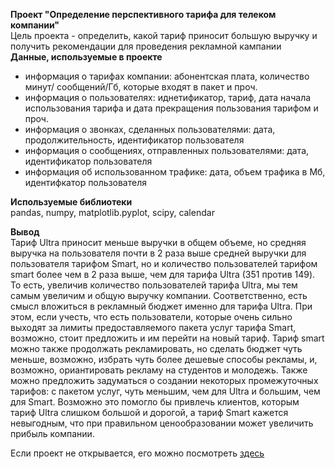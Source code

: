 **Проект "Определение перспективного тарифа для телеком компании"**<br>
Цель проекта - определить, какой тариф приносит большую выручку и получить рекомендации для проведения рекламной кампании<br>
**Данные, используемые в проекте**<br>
 - информация о тарифах компании: абонентская плата, количество минут/ сообщений/Гб, которые входят в пакет и проч.
 - информация о пользователях: иднетификатор, тариф, дата начала использования тарифа и дата прекращения пользования тарифом и проч.
 - информация о звонках, сделанных пользователями: дата, продолжительность, идентификатор пользователя 
 - информация о сообщениях, отправленных пользователями: дата, идентификатор пользователя 
 - информация об использованном трафике: дата, объем трафика в Мб, идентифкатор пользователя

**Используемые библиотеки**<br>
pandas, numpy, matplotlib.pyplot, scipy, calendar

**Вывод**<br>
Тариф Ultra приносит меньше выручки в общем объеме, но средняя выручка на пользователя почти в 2 раза выше средней выручки для пользователя тарифом Smart, но и количество пользователей тарифом smart более чем в 2 раза выше, чем для тарифа Ultra (351 против 149). То есть, увеличив количество пользователей тарифа Ultra, мы тем самым увеличим и общую выручку компании. Соответственно, есть смысл вложиться в рекламный бюджет именно для тарифа Ultra. При этом, если учесть, что есть пользователи, которые очень сильно выходят за лимиты предоставляемого пакета услуг тарифа Smart, возможно, стоит предложить и им перейти на новый тариф. Тариф smart можно также продолжать рекламировать, но сделать бюджет чуть меньше, возможно, избрать чуть более дешевые способы рекламы, и, возможно, ориантировать рекламу на студентов и молодежь. Также можно предложить задуматься о создании некоторых промежуточных тарифов: с пакетом услуг, чуть меньшим, чем для Ultra и большим, чем для Smart. Возможно это помогло бы привлечь клиентов, которым тариф Ultra слишком большой и дорогой, а тариф Smart кажется невыгодным, что при правильном ценообразовании может увеличить прибыль компании.

Если проект не открывается, его можно посмотреть <a href = "https://nbviewer.jupyter.org/github/kristina-molchanova90/Yandex-Praktikum-Projects/blob/main/03_promising_tariff_telecom_company/03_promising_tariff_telecom_company.ipynb">здесь</a>

